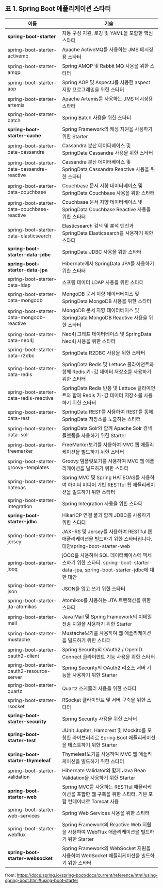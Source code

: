 ## 표 1. Spring Boot 애플리케이션 스타터
| 이름 | 기술 |
|---|---|
| **spring-boot-starter** | 자동 구성 지원, 로깅 및 YAML을 포함한 핵심 스타터 |
| spring-boot-starter-activemq | Apache ActiveMQ를 사용하는 JMS 메시징용 스타터 |
| spring-boot-starter-amqp | Spring AMQP 및 Rabbit MQ 사용을 위한 스타터 |
| spring-boot-starter-aop | Spring AOP 및 AspectJ를 사용한 aspect 지향 프로그래밍을 위한 스타터 |
| spring-boot-starter-artemis | Apache Artemis를 사용하는 JMS 메시징용 스타터 |
| spring-boot-starter-batch | Spring Batch 사용을 위한 스타터 |
| **spring-boot-starter-cache** | Spring Framework의 캐싱 지원을 사용하기 위한 Starter |
| spring-boot-starter-data-cassandra | Cassandra 분산 데이터베이스 및 SpringData Cassandra 사용을 위한 스타터 |
| spring-boot-starter-data-cassandra-reactive | Cassandra 분산 데이터베이스 및 SpringData Cassandra Reactive 사용을 위한 스타터 |
| spring-boot-starter-data-couchbase | Couchbase 문서 지향 데이터베이스 및 SpringData Couchbase 사용을 위한 스타터 |
| spring-boot-starter-data-couchbase-reactive | Couchbase 문서 지향 데이터베이스 및 SpringData Couchbase Reactive 사용을 위한 스타터 |
| spring-boot-starter-data-elasticsearch | Elasticsearch 검색 및 분석 엔진과 SpringData Elasticsearch를 사용하기 위한 스타터 |
| **spring-boot-starter-data-jdbc** | SpringData JDBC 사용을 위한 스타터 |
| **spring-boot-starter-data-jpa** | Hibernate에서 SpringData JPA를 사용하기 위한 스타터 |
| spring-boot-starter-data-ldap | 스프링 데이터 LDAP 사용을 위한 스타터 |
| spring-boot-starter-data-mongodb | MongoDB 문서 지향 데이터베이스 및 SpringData MongoDB 사용을 위한 스타터 |
| spring-boot-starter-data-mongodb-reactive | MongoDB 문서 지향 데이터베이스 및 SpringData MongoDB Reactive 사용을 위한 스타터 |
| spring-boot-starter-data-neo4j | Neo4j 그래프 데이터베이스 및 SpringData Neo4j 사용을 위한 스타터 |
| spring-boot-starter-data-r2dbc | SpringData R2DBC 사용을 위한 스타터 |
| spring-boot-starter-data-redis | SpringData Redis 및 Lettuce 클라이언트와 함께 Redis 키-값 데이터 저장소를 사용하기 위한 스타터 |
| spring-boot-starter-data-redis-reactive | SpringData Redis 반응 및 Lettuce 클라이언트와 함께 Redis 키-값 데이터 저장소를 사용하기 위한 스타터 |
| spring-boot-starter-data-rest | SpringData REST를 사용하여 REST를 통해 SpringData 저장소를 노출하는 스타터 |
| spring-boot-starter-data-solr | SpringData Solr와 함께 Apache Solr 검색 플랫폼을 사용하기 위한 Starter |
| spring-boot-starter-freemarker | FreeMarker보기를 사용하여 MVC 웹 애플리케이션을 빌드하기 위한 스타터 |
| spring-boot-starter-groovy-templates | Groovy 템플릿보기를 사용하여 MVC 웹 애플리케이션을 빌드하기 위한 스타터 |
| spring-boot-starter-hateoas | Spring MVC 및 Spring HATEOAS를 사용하여 하이퍼 미디어 기반 RESTful 웹 애플리케이션을 빌드하기 위한 스타터 |
| spring-boot-starter-integration | Spring Integration 사용을 위한 스타터 |
| **spring-boot-starter-jdbc** | HikariCP 연결 풀과 함께 JDBC를 사용하기 위한 스타터 |
| spring-boot-starter-jersey | JAX-RS 및 Jersey를 사용하여 RESTful 웹 애플리케이션을 빌드하기 위한 스타터입니다. 대안spring-boot-starter-web |
| spring-boot-starter-jooq | jOOQ를 사용하여 SQL 데이터베이스에 액세스하기 위한 스타터. spring-boot-starter-data-jpa, spring-boot-starter-jdbc에 대한 대안 |
| spring-boot-starter-json | JSON을 읽고 쓰기 위한 스타터 |
| spring-boot-starter-jta-atomikos | Atomikos를 사용하는 JTA 트랜잭션을 위한 스타터 |
| spring-boot-starter-mail | Java Mail 및 Spring Framework의 이메일 전송 지원을 사용하기 위한 Starter |
| spring-boot-starter-mustache | Mustache보기를 사용하여 웹 애플리케이션을 빌드하기 위한 스타터 |
| spring-boot-starter-oauth2-client | Spring Security의 OAuth2 / OpenID Connect 클라이언트 기능 사용을 위한 스타터 |
| spring-boot-starter-oauth2-resource-server | Spring Security의 OAuth2 리소스 서버 기능을 사용하기 위한 Starter |
| spring-boot-starter-quartz | Quartz 스케줄러 사용을 위한 스타터 |
| spring-boot-starter-rsocket | RSocket 클라이언트 및 서버 구축을 위한 스타터 |
| **spring-boot-starter-security** | Spring Security 사용을 위한 스타터 |
| **spring-boot-starter-test** | JUnit Jupiter, Hamcrest 및 Mockito를 포함한 라이브러리로 Spring Boot 애플리케이션을 테스트하기 위한 Starter |
| **spring-boot-starter-thymeleaf** | Thymeleaf보기를 사용하여 MVC 웹 애플리케이션을 빌드하기 위한 스타터 |
| spring-boot-starter-validation | Hibernate Validator와 함께 Java Bean Validation을 사용하기 위한 Starter |
| **spring-boot-starter-web** | Spring MVC를 사용하는 RESTful 애플리케이션을 포함한 웹 구축을 위한 스타터. 기본 포함 컨테이너로 Tomcat 사용 |
| spring-boot-starter-web-services | Spring Web Services 사용을 위한 스타터 |
| spring-boot-starter-webflux | Spring Framework의 Reactive Web 지원을 사용하여 WebFlux 애플리케이션을 빌드하기 위한 Starter |
| **spring-boot-starter-websocket** | Spring Framework의 WebSocket 지원을 사용하여 WebSocket 애플리케이션을 빌드하기 위한 스타터

from: https://docs.spring.io/spring-boot/docs/current/reference/html/using-spring-boot.html#using-boot-starter
